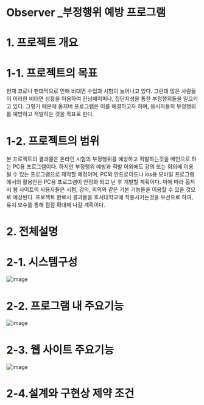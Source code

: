 # Observer _부정행위 예방 프로그램

# 1. 프로젝트 개요

# 1-1. 프로젝트의 목표
현재 코로나 팬데믹으로 인해 비대면 수업과 시험이 늘어나고 있다. 그런데 많은 사람들이 이러한 비대면 상황을 이용하여 컨닝페이퍼나, 집단지성을 통한 부정행위들을 일으키고 있다. 그렇기 때문에 옵저버 프로그램은 이를 해결하고자 하며, 응시자들의 부정행위를 예방하고 적발하는 것을 목표로 한다. 

# 1-2. 프로젝트의 범위 
본 프로젝트의 결과물은 온라인 시험의 부정행위를 예방하고 적발하는것을 메인으로 하는 PC용 프로그램이다. 하지만 부정행위 예방과 적발 이외에도 강의 또는 회의에 이용될 수 있는 프로그램으로 제작할 예정이며, PC외 안드로이드나 ios용 모바일 프로그램에서의 활용안은 PC용 프로그램이 안정화 되고 난 후 개발할 계획이다. 이에 따라 옵저버 웹 사이트의 사용자들은 시험, 강의, 회의와 같은 기본 기능들을 이용할 수 있을 것으로 예상된다. 
프로젝트 완료시 결과물을 호서대학교에 적용시키는것을 우선으로 하여, 유지 보수를 통해 점점 확대해 나갈 계획이다. 

# 2. 전체설명
# 2-1. 시스템구성
![image](https://user-images.githubusercontent.com/84116509/119462310-8b434200-bd7b-11eb-9bd0-746607dc88b7.png)

# 2-2. 프로그램 내 주요기능
![image](https://user-images.githubusercontent.com/84116509/119462473-ba59b380-bd7b-11eb-8123-739efaa03fef.png)

# 2-3. 웹 사이트 주요기능
![image](https://user-images.githubusercontent.com/84116509/119462913-318f4780-bd7c-11eb-9d71-0bcc52c6e2e2.png)

# 2-4.설계와 구현상 제약 조건
